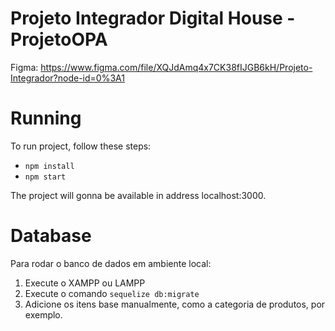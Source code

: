 # Projeto Integrador Digital House - ProjetoOPA

Figma: https://www.figma.com/file/XQJdAmq4x7CK38fIJGB6kH/Projeto-Integrador?node-id=0%3A1

# Running

To run project, follow these steps:
- ```npm install``` 
- ```npm start``` 

The project will gonna be available in address localhost:3000.

# Database

Para rodar o banco de dados em ambiente local:
1. Execute o XAMPP ou LAMPP
2. Execute o comando ```sequelize db:migrate```
3. Adicione os itens base manualmente, como a categoria de produtos, por exemplo.